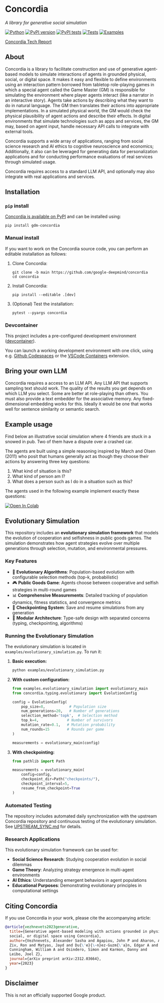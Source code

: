 # Concordia

*A library for generative social simulation*

<!-- GITHUB -->
[![Python](https://img.shields.io/pypi/pyversions/gdm-concordia.svg)](https://pypi.python.org/pypi/gdm-concordia)
[![PyPI version](https://img.shields.io/pypi/v/gdm-concordia.svg)](https://pypi.python.org/pypi/gdm-concordia)
[![PyPI tests](../../actions/workflows/pypi-test.yml/badge.svg)](../../actions/workflows/pypi-test.yml)
[![Tests](../../actions/workflows/test-concordia.yml/badge.svg)](../../actions/workflows/test-concordia.yml)
[![Examples](../../actions/workflows/test-examples.yml/badge.svg)](../../actions/workflows/test-examples.yml)
<!-- /GITHUB -->

[Concordia Tech Report](https://arxiv.org/abs/2312.03664)

## About

Concordia is a library to facilitate construction and use of generative
agent-based models to simulate interactions of agents in grounded physical,
social, or digital space. It makes it easy and flexible to define environments
using an interaction pattern borrowed from tabletop role-playing games in which
a special agent called the Game Master (GM) is responsible for simulating the
environment where player agents interact (like a narrator in an interactive
story). Agents take actions by describing what they want to do in natural
language. The GM then translates their actions into appropriate implementations.
In a simulated physical world, the GM would check the physical plausibility of
agent actions and describe their effects. In digital environments that simulate
technologies such as apps and services, the GM may, based on agent input, handle
necessary API calls to integrate with external tools.

Concordia supports a wide array of applications, ranging from social science
research and AI ethics to cognitive neuroscience and economics; Additionally,
it also can be leveraged for generating data for personalization applications
and for conducting performance evaluations of real services through simulated
usage.

Concordia requires access to a standard LLM API, and optionally may also
integrate with real applications and services.

## Installation

### `pip` install

[Concordia is available on PyPI](https://pypi.python.org/pypi/gdm-concordia)
and can be installed using:

```shell
pip install gdm-concordia
```

### Manual install

If you want to work on the Concordia source code, you can perform an editable
installation as follows:

1.  Clone Concordia:

    ```shell
    git clone -b main https://github.com/google-deepmind/concordia
    cd concordia
    ```

2.  Install Concordia:

    ```shell
    pip install --editable .[dev]
    ```

3.  (Optional) Test the installation:

    ```shell
    pytest --pyargs concordia
    ```

### Devcontainer

This project includes a pre-configured development environment
([devcontainer](https://containers.dev)).

You can launch a working development environment with one click, using e.g.
[Github Codespaces](https://github.com/features/codespaces) or the
[VSCode Containers](https://code.visualstudio.com/docs/remote/containers-tutorial)
extension.

## Bring your own LLM

Concordia requires a access to an LLM API. Any LLM API that supports sampling
text should work. The quality of the results you get depends on which LLM you
select. Some are better at role-playing than others. You must also provide a
text embedder for the associative memory. Any fixed-dimensional embedding works
for this. Ideally it would be one that works well for sentence similarity or
semantic search.

## Example usage

Find below an illustrative social simulation where 4 friends are stuck in a
snowed in pub. Two of them have a dispute over a crashed car.

The agents are built using a simple reasoning inspired by March and Olsen (2011)
who posit that humans generally act as though they choose their actions by
answering three key questions:

1. What kind of situation is this?
2. What kind of person am I?
3. What does a person such as I do in a situation such as this?

The agents used in the following example implement exactly these questions:

[![Open In Colab](https://colab.research.google.com/assets/colab-badge.svg)](https://colab.sandbox.google.com/github/google-deepmind/concordia/blob/main/examples/tutorial.ipynb)

## Evolutionary Simulation

This repository includes an **evolutionary simulation framework** that models the evolution of cooperation and selfishness in public goods games. The simulation demonstrates how agent strategies evolve over multiple generations through selection, mutation, and environmental pressures.

### Key Features

- 🧬 **Evolutionary Algorithms**: Population-based evolution with configurable selection methods (top-k, probabilistic)
- 🎮 **Public Goods Game**: Agents choose between cooperative and selfish strategies in multi-round games
- 📊 **Comprehensive Measurements**: Detailed tracking of population dynamics, fitness statistics, and convergence metrics
- 🔄 **Checkpointing System**: Save and resume simulations from any generation
- 🧪 **Modular Architecture**: Type-safe design with separated concerns (typing, checkpointing, algorithms)

### Running the Evolutionary Simulation

The evolutionary simulation is located in `examples/evolutionary_simulation.py`. To run it:

1. **Basic execution:**
   ```bash
   python examples/evolutionary_simulation.py
   ```

2. **With custom configuration:**
   ```python
   from examples.evolutionary_simulation import evolutionary_main
   from concordia.typing.evolutionary import EvolutionConfig
   
   config = EvolutionConfig(
       pop_size=8,           # Population size
       num_generations=20,   # Number of generations
       selection_method='topk',  # Selection method
       top_k=4,             # Number of survivors
       mutation_rate=0.1,   # Mutation probability
       num_rounds=15        # Rounds per game
   )
   
   measurements = evolutionary_main(config)
   ```

3. **With checkpointing:**
   ```python
   from pathlib import Path
   
   measurements = evolutionary_main(
       config=config,
       checkpoint_dir=Path("checkpoints/"),
       checkpoint_interval=5,
       resume_from_checkpoint=True
   )
   ```

### Automated Testing

The repository includes automated daily synchronization with the upstream Concordia repository and continuous testing of the evolutionary simulation. See [UPSTREAM_SYNC.md](UPSTREAM_SYNC.md) for details.

### Research Applications

This evolutionary simulation framework can be used for:
- **Social Science Research**: Studying cooperation evolution in social dilemmas
- **Game Theory**: Analyzing strategy emergence in multi-agent environments
- **AI Ethics**: Understanding emergent behaviors in agent populations
- **Educational Purposes**: Demonstrating evolutionary principles in computational settings

## Citing Concordia

If you use Concordia in your work, please cite the accompanying article:

```bibtex
@article{vezhnevets2023generative,
  title={Generative agent-based modeling with actions grounded in physical,
  social, or digital space using Concordia},
  author={Vezhnevets, Alexander Sasha and Agapiou, John P and Aharon, Avia and
  Ziv, Ron and Matyas, Jayd and Du{\'e}{\~n}ez-Guzm{\'a}n, Edgar A and
  Cunningham, William A and Osindero, Simon and Karmon, Danny and
  Leibo, Joel Z},
  journal={arXiv preprint arXiv:2312.03664},
  year={2023}
}
```

## Disclaimer

This is not an officially supported Google product.
